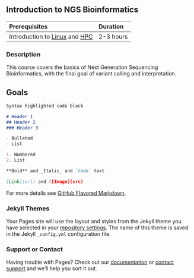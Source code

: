 ## Introduction to NGS Bioinformatics

Prerequisites | Duration |
:-------------|:----------|
Introduction to [Linux](https://tufts.box.com/s/x9aflewr2qw59pcbgcghbo9muykbi4ju) and [HPC](https://tufts.box.com/s/yubnzxnpih14hd80mbfxqrkdri8s2nws) | 2-3 hours|


### Description

This course covers the basics of Next Generation Sequencing Bioinformatics, with the final goal of variant calling and interpretation.


## Goals





```markdown
Syntax highlighted code block

# Header 1
## Header 2
### Header 3

- Bulleted
- List

1. Numbered
2. List

**Bold** and _Italic_ and `Code` text

[Link](url) and ![Image](src)
```

For more details see [GitHub Flavored Markdown](https://guides.github.com/features/mastering-markdown/).

### Jekyll Themes

Your Pages site will use the layout and styles from the Jekyll theme you have selected in your [repository settings](https://github.com/rbatorsky/galaxy-tutorials/settings). The name of this theme is saved in the Jekyll `_config.yml` configuration file.

### Support or Contact

Having trouble with Pages? Check out our [documentation](https://help.github.com/categories/github-pages-basics/) or [contact support](https://github.com/contact) and we’ll help you sort it out.
